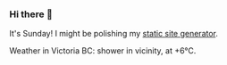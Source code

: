 ### Hi there :wave:

It's Sunday! I might be polishing my [static site generator](https://github.com/bewuethr/pandoc-bash-blog).

Weather in Victoria BC: shower in vicinity, at +6°C.
